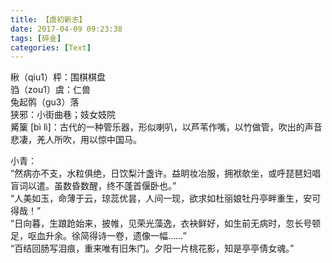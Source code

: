 ```yaml
---
title: 【虞初新志】
date: 2017-04-09 09:23:38
tags: [碎金]
categories: [Text]
---
```


<p dir="ltr"  >楸（qiu1）枰：围棋棋盘<br />驺（zou1）虞：仁兽<br />兔起鹘（gu3）落<br />狭邪：小街曲巷；妓女妓院<br />觱篥 [b&igrave; l&igrave;]：古代的一种管乐器，形似喇叭，以芦苇作嘴，以竹做管，吹出的声音悲凄，羌人所吹，用以惊中国马。<br /></p> 
<p dir="ltr"  >小青：<br />“然病亦不支，水粒俱绝，日饮梨汁盏许。益眀妆冶服，拥袱欹坐，或呼琵琶妇唱盲词以遣。虽数昏数醒，终不蓬首偃卧也。”<br />“人美如玉，命薄于云，琼蕊优昙，人间一现，欲求如杜丽娘牡丹亭畔重生，安可得哉！”<br />“日向暮，生踉跄始来，披帷，见荣光藻逸，衣袂鲜好，如生前无病时，忽长号顿足，呕血升余。徐简得诗一卷，遗像一幅……”<br />“百结回肠写泪痕，重来唯有旧朱门。夕阳一片桃花影，知是亭亭倩女魂。”</p>